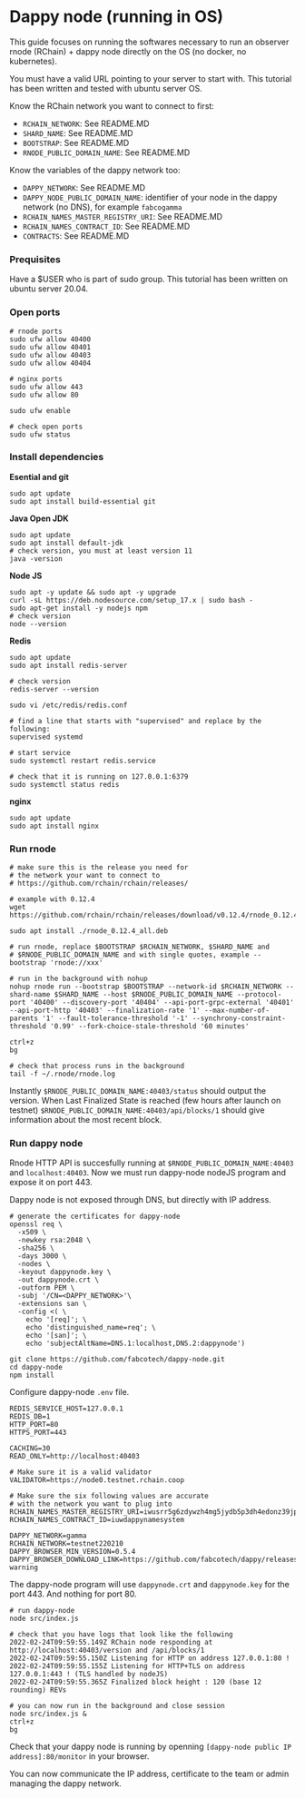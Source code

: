 # Dappy node (running in OS)

This guide focuses on running the softwares necessary to run an observer rnode (RChain) + dappy node directly on the OS (no docker, no kubernetes).

You must have a valid URL pointing to your server to start with. This tutorial has been written and tested with ubuntu server OS.

Know the RChain network you want to connect to first:
- `RCHAIN_NETWORK`: See README.MD
- `SHARD_NAME`: See README.MD
- `BOOTSTRAP`: See README.MD
- `RNODE_PUBLIC_DOMAIN_NAME`: See README.MD

Know the variables of the dappy network too:
- `DAPPY_NETWORK`: See README.MD
- `DAPPY_NODE_PUBLIC_DOMAIN_NAME`: identifier of your node in the dappy network (no DNS), for example `fabcogamma`
- `RCHAIN_NAMES_MASTER_REGISTRY_URI`: See README.MD
- `RCHAIN_NAMES_CONTRACT_ID`: See README.MD
- `CONTRACTS`: See README.MD

### Prequisites

Have a $USER who is part of sudo group. This tutorial has been written on ubuntu server 20.04.

### Open ports

```
# rnode ports
sudo ufw allow 40400
sudo ufw allow 40401
sudo ufw allow 40403
sudo ufw allow 40404

# nginx ports
sudo ufw allow 443
sudo ufw allow 80

sudo ufw enable

# check open ports
sudo ufw status
```

### Install dependencies

**Esential and git**

```
sudo apt update
sudo apt install build-essential git
```

**Java Open JDK**

```
sudo apt update
sudo apt install default-jdk
# check version, you must at least version 11
java -version
```

**Node JS**

```
sudo apt -y update && sudo apt -y upgrade
curl -sL https://deb.nodesource.com/setup_17.x | sudo bash -
sudo apt-get install -y nodejs npm
# check version
node --version
```

**Redis**

```
sudo apt update
sudo apt install redis-server

# check version
redis-server --version

sudo vi /etc/redis/redis.conf

# find a line that starts with "supervised" and replace by the following:
supervised systemd

# start service
sudo systemctl restart redis.service

# check that it is running on 127.0.0.1:6379
sudo systemctl status redis
```

**nginx**

```
sudo apt update
sudo apt install nginx
```

### Run rnode


```
# make sure this is the release you need for
# the network your want to connect to
# https://github.com/rchain/rchain/releases/

# example with 0.12.4
wget https://github.com/rchain/rchain/releases/download/v0.12.4/rnode_0.12.4_all.deb

sudo apt install ./rnode_0.12.4_all.deb

# run rnode, replace $BOOTSTRAP $RCHAIN_NETWORK, $SHARD_NAME and
# $RNODE_PUBLIC_DOMAIN_NAME and with single quotes, example --bootstrap 'rnode://xxx'

# run in the background with nohup
nohup rnode run --bootstrap $BOOTSTRAP --network-id $RCHAIN_NETWORK --shard-name $SHARD_NAME --host $RNODE_PUBLIC_DOMAIN_NAME --protocol-port '40400' --discovery-port '40404' --api-port-grpc-external '40401' --api-port-http '40403' --finalization-rate '1' --max-number-of-parents '1' --fault-tolerance-threshold '-1' --synchrony-constraint-threshold '0.99' --fork-choice-stale-threshold '60 minutes'

ctrl+z
bg

# check that process runs in the background
tail -f ~/.rnode/rnode.log
```

Instantly `$RNODE_PUBLIC_DOMAIN_NAME:40403/status` should output the version. When Last Finalized State is reached (few hours after launch on testnet) `$RNODE_PUBLIC_DOMAIN_NAME:40403/api/blocks/1` should give information about the most recent block.

### Run dappy node

Rnode HTTP API is succesfully running at `$RNODE_PUBLIC_DOMAIN_NAME:40403` and `localhost:40403`. Now we must run dappy-node nodeJS program and expose it on port 443.

Dappy node is not exposed through DNS, but directly with IP address.

```
# generate the certificates for dappy-node
openssl req \
  -x509 \
  -newkey rsa:2048 \
  -sha256 \
  -days 3000 \
  -nodes \
  -keyout dappynode.key \
  -out dappynode.crt \
  -outform PEM \
  -subj '/CN=<DAPPY_NETWORK>'\
  -extensions san \
  -config <( \
    echo '[req]'; \
    echo 'distinguished_name=req'; \
    echo '[san]'; \
    echo 'subjectAltName=DNS.1:localhost,DNS.2:dappynode')

git clone https://github.com/fabcotech/dappy-node.git
cd dappy-node
npm install
```

Configure dappy-node `.env` file.

```
REDIS_SERVICE_HOST=127.0.0.1
REDIS_DB=1
HTTP_PORT=80
HTTPS_PORT=443

CACHING=30
READ_ONLY=http://localhost:40403

# Make sure it is a valid validator
VALIDATOR=https://node0.testnet.rchain.coop

# Make sure the six following values are accurate
# with the network you want to plug into
RCHAIN_NAMES_MASTER_REGISTRY_URI=iwusrr5g6zdywzh4mg5jydb5p3dh4edonz39jp33cb9eqi4zbehzs4
RCHAIN_NAMES_CONTRACT_ID=iuwdappynamesystem

DAPPY_NETWORK=gamma
RCHAIN_NETWORK=testnet220210
DAPPY_BROWSER_MIN_VERSION=0.5.4
DAPPY_BROWSER_DOWNLOAD_LINK=https://github.com/fabcotech/dappy/releases/tag/0.5.4?warning
```

The dappy-node program will use `dappynode.crt` and `dappynode.key` for the port 443. And nothing for port 80.

```
# run dappy-node
node src/index.js

# check that you have logs that look like the following
2022-02-24T09:59:55.149Z RChain node responding at http://localhost:40403/version and /api/blocks/1
2022-02-24T09:59:55.150Z Listening for HTTP on address 127.0.0.1:80 !
2022-02-24T09:59:55.155Z Listening for HTTP+TLS on address 127.0.0.1:443 ! (TLS handled by nodeJS)
2022-02-24T09:59:55.365Z Finalized block height : 120 (base 12 rounding) REVs

# you can now run in the background and close session
node src/index.js &
ctrl+z
bg
```

Check that your dappy node is running by openning `[dappy-node public IP address]:80/monitor` in your browser.

You can now communicate the IP address, certificate to the team or admin managing the dappy network.
